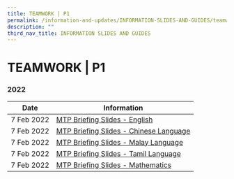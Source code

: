 ```yaml
---
title: TEAMWORK | P1
permalink: /information-and-updates/INFORMATION-SLIDES-AND-GUIDES/teamwork-p1
description: ""
third_nav_title: INFORMATION SLIDES AND GUIDES
---
```

# TEAMWORK | P1

### 2022

<table>
<thead>
  <tr>
    <th>Date</th>
    <th>Information</th>
  </tr>
</thead>
<tbody>
  <tr>
    <td>7 Feb 2022</td>
    <td><a href="https://youtu.be/aNzJvlszvmI">MTP Briefing Slides - English</a></td>
  </tr>
  <tr>
    <td>7 Feb 2022 </td>
    <td><a href="https://youtu.be/nzy9kWSfIog">MTP Briefing Slides - Chinese Language</a></td>
  </tr>
  <tr>
    <td>7 Feb 2022 </td>
    <td><a href="https://youtu.be/xApIaKU7MAs">MTP Briefing Slides - Malay Language</a></td>
  </tr>
  <tr>
    <td>7 Feb 2022 </td>
    <td><a href="https://youtu.be/TMQr3i-5HrQ">MTP Briefing Slides - Tamil Language </a></td>
  </tr>
  <tr>
    <td> 7 Feb 2022</td>
    <td><a href="https://youtu.be/wKBzHHWf5n0">MTP Briefing Slides - Mathematics</a> </td>
  </tr>
</tbody>
</table>